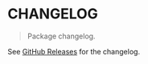 # CHANGELOG

> Package changelog.

See [GitHub Releases](https://github.com/stdlib-js/stats-base-dsempn/releases) for the changelog.